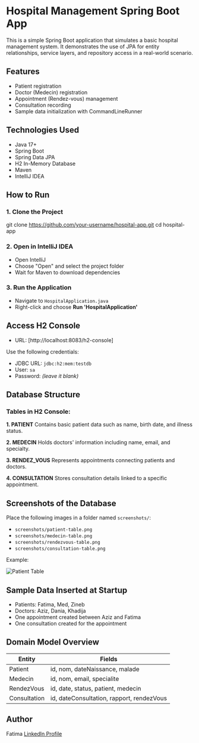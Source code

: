 # Hospital Management Spring Boot App

This is a simple Spring Boot application that simulates a basic hospital management system. It demonstrates the use of JPA for entity relationships, service layers, and repository access in a real-world scenario.

## Features

- Patient registration  
- Doctor (Medecin) registration  
- Appointment (Rendez-vous) management  
- Consultation recording  
- Sample data initialization with CommandLineRunner

## Technologies Used

- Java 17+  
- Spring Boot  
- Spring Data JPA  
- H2 In-Memory Database  
- Maven  
- IntelliJ IDEA

## How to Run

### 1. Clone the Project


git clone https://github.com/your-username/hospital-app.git
cd hospital-app


### 2. Open in IntelliJ IDEA

* Open IntelliJ
* Choose "Open" and select the project folder
* Wait for Maven to download dependencies

### 3. Run the Application

* Navigate to `HospitalApplication.java`
* Right-click and choose **Run 'HospitalApplication'**

## Access H2 Console

* URL: [http://localhost:8083/h2-console]

Use the following credentials:

* JDBC URL: `jdbc:h2:mem:testdb`
* User: `sa`
* Password: *(leave it blank)*

## Database Structure

### Tables in H2 Console:

**1. PATIENT**
Contains basic patient data such as name, birth date, and illness status.

**2. MEDECIN**
Holds doctors' information including name, email, and specialty.

**3. RENDEZ\_VOUS**
Represents appointments connecting patients and doctors.

**4. CONSULTATION**
Stores consultation details linked to a specific appointment.

## Screenshots of the Database

Place the following images in a folder named `screenshots/`:

* `screenshots/patient-table.png`
* `screenshots/medecin-table.png`
* `screenshots/rendezvous-table.png`
* `screenshots/consultation-table.png`

Example:


![Patient Table](screenshots/patient-table.png)


## Sample Data Inserted at Startup

* Patients: Fatima, Med, Zineb
* Doctors: Aziz, Dania, Khadija
* One appointment created between Aziz and Fatima
* One consultation created for the appointment

## Domain Model Overview

| Entity       | Fields                                    |
| ------------ | ----------------------------------------- |
| Patient      | id, nom, dateNaissance, malade            |
| Medecin      | id, nom, email, specialite                |
| RendezVous   | id, date, status, patient, medecin        |
| Consultation | id, dateConsultation, rapport, rendezVous |

## Author

Fatima
[LinkedIn Profile](https://www.linkedin.com/in/fatima-al-b11039263/)
